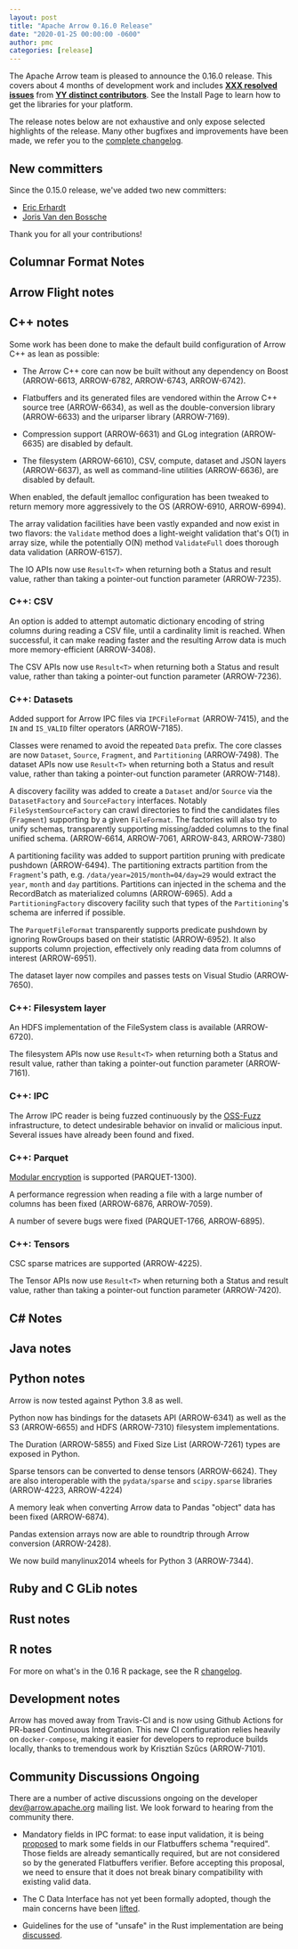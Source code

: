 ```yaml
---
layout: post
title: "Apache Arrow 0.16.0 Release"
date: "2020-01-25 00:00:00 -0600"
author: pmc
categories: [release]
---
```

<!--
{% comment %}
Licensed to the Apache Software Foundation (ASF) under one or more
contributor license agreements.  See the NOTICE file distributed with
this work for additional information regarding copyright ownership.
The ASF licenses this file to you under the Apache License, Version 2.0
(the "License"); you may not use this file except in compliance with
the License.  You may obtain a copy of the License at

http://www.apache.org/licenses/LICENSE-2.0

Unless required by applicable law or agreed to in writing, software
distributed under the License is distributed on an "AS IS" BASIS,
WITHOUT WARRANTIES OR CONDITIONS OF ANY KIND, either express or implied.
See the License for the specific language governing permissions and
limitations under the License.
{% endcomment %}
-->

The Apache Arrow team is pleased to announce the 0.16.0 release. This covers
about 4 months of development work and includes [**XXX resolved issues**][1]
from [**YY distinct contributors**][2].  See the Install Page to learn how to
get the libraries for your platform.

<!-- Another paragraph here -->

The release notes below are not exhaustive and only expose selected highlights
of the release.  Many other bugfixes and improvements have been made, we refer
you to the [complete changelog][3].

## New committers

Since the 0.15.0 release, we've added two new committers:

* [Eric Erhardt][4]
* [Joris Van den Bossche][5]

Thank you for all your contributions!

## Columnar Format Notes


## Arrow Flight notes

## C++ notes

Some work has been done to make the default build configuration of Arrow C++
as lean as possible:

* The Arrow C++ core can now be built without any dependency on Boost
(ARROW-6613, ARROW-6782, ARROW-6743, ARROW-6742).

* Flatbuffers and its generated files are vendored within the Arrow C++ source
tree (ARROW-6634), as well as the double-conversion library (ARROW-6633) and the
uriparser library (ARROW-7169).

* Compression support (ARROW-6631) and GLog integration (ARROW-6635) are disabled
by default.

* The filesystem (ARROW-6610), CSV, compute, dataset and JSON layers (ARROW-6637),
as well as command-line utilities (ARROW-6636), are disabled by default.

When enabled, the default jemalloc configuration has been tweaked to return
memory more aggressively to the OS (ARROW-6910, ARROW-6994).

The array validation facilities have been vastly expanded and now exist in
two flavors: the `Validate` method does a light-weight validation that's
O(1) in array size, while the potentially O(N) method `ValidateFull` does
thorough data validation (ARROW-6157).

The IO APIs now use `Result<T>` when returning both a Status
and result value, rather than taking a pointer-out function parameter
(ARROW-7235).

### C++: CSV

An option is added to attempt automatic dictionary encoding of string columns
during reading a CSV file, until a cardinality limit is reached. When
successful, it can make reading faster and the resulting Arrow data is
much more memory-efficient (ARROW-3408).

The CSV APIs now use `Result<T>` when returning both a Status
and result value, rather than taking a pointer-out function parameter
(ARROW-7236).

### C++: Datasets


Added support for Arrow IPC files via `IPCFileFormat` (ARROW-7415), and the
`IN` and `IS_VALID` filter operators (ARROW-7185).

Classes were renamed to avoid the repeated `Data` prefix. The core classes are
now `Dataset`, `Source`, `Fragment`, and `Partitioning` (ARROW-7498). The dataset
APIs now use `Result<T>` when returning both a Status and result value, rather
than taking a pointer-out function parameter (ARROW-7148).

A discovery facility was added to create a `Dataset` and/or `Source` via the
`DatasetFactory` and `SourceFactory` interfaces. Notably `FileSystemSourceFactory`
can crawl directories to find the candidates files (`Fragment`) supporting by a
given `FileFormat`. The factories will also try to unify schemas, transparently
supporting missing/added columns to the final unified schema. (ARROW-6614,
ARROW-7061, ARROW-843, ARROW-7380)

A partitioning facility was added to support partition pruning with predicate
pushdown (ARROW-6494). The partitioning extracts partition from the `Fragment`'s
path, e.g. `/data/year=2015/month=04/day=29` would extract the `year`, `month`
and `day` partitions. Partitions can injected in the schema and the RecordBatch
as materialized columns (ARROW-6965). Add a `PartitioningFactory` discovery
facility such that types of the `Partitioning`'s schema are inferred if possible.

The `ParquetFileFormat` transparently supports predicate pushdown by ignoring
RowGroups based on their statistic (ARROW-6952). It also supports column
projection, effectively only reading data from columns of interest (ARROW-6951).

The dataset layer now compiles and passes tests on Visual Studio (ARROW-7650).

### C++: Filesystem layer

An HDFS implementation of the FileSystem class is available (ARROW-6720).

The filesystem APIs now use `Result<T>` when returning both a Status
and result value, rather than taking a pointer-out function parameter
(ARROW-7161).

### C++: IPC

The Arrow IPC reader is being fuzzed continuously by the [OSS-Fuzz][6]
infrastructure, to detect undesirable behavior on invalid or malicious input.
Several issues have already been found and fixed.

### C++: Parquet

[Modular encryption][10] is supported (PARQUET-1300).

A performance regression when reading a file with a large number of columns
has been fixed (ARROW-6876, ARROW-7059).

A number of severe bugs were fixed (PARQUET-1766, ARROW-6895).

### C++: Tensors

CSC sparse matrices are supported (ARROW-4225).

The Tensor APIs now use `Result<T>` when returning both a Status
and result value, rather than taking a pointer-out function parameter
(ARROW-7420).

## C# Notes


## Java notes


## Python notes

Arrow is now tested against Python 3.8 as well.

Python now has bindings for the datasets API (ARROW-6341) as well as the S3
(ARROW-6655) and HDFS (ARROW-7310) filesystem implementations.

The Duration (ARROW-5855) and Fixed Size List (ARROW-7261) types are exposed
in Python.

Sparse tensors can be converted to dense tensors (ARROW-6624).  They are
also interoperable with the `pydata/sparse` and `scipy.sparse` libraries
(ARROW-4223, ARROW-4224)

A memory leak when converting Arrow data to Pandas "object" data has been
fixed (ARROW-6874).

Pandas extension arrays now are able to roundtrip through Arrow conversion
(ARROW-2428).

We now build manylinux2014 wheels for Python 3 (ARROW-7344).

## Ruby and C GLib notes


## Rust notes


## R notes

For more on what's in the 0.16 R package, see the R [changelog][14].

## Development notes

Arrow has moved away from Travis-CI and is now using Github Actions for
PR-based Continuous Integration.  This new CI configuration relies heavily
on `docker-compose`, making it easier for developers to reproduce builds
locally, thanks to tremendous work by Krisztián Szűcs (ARROW-7101).

## Community Discussions Ongoing

There are a number of active discussions ongoing on the developer
dev@arrow.apache.org mailing list. We look forward to hearing from the
community there.

* Mandatory fields in IPC format: to ease input validation, it is being
[proposed][20] to mark some fields in our Flatbuffers schema "required".
Those fields are already semantically required, but are not considered so by
the generated Flatbuffers verifier.  Before accepting this proposal, we need
to ensure that it does not break binary compatibility with existing valid data.

* The C Data Interface has not yet been formally adopted, though the main
concerns have been [lifted][21].

* Guidelines for the use of "unsafe" in the Rust implementation are being
[discussed][22].


[1]: https://issues.apache.org/jira/issues/?jql=project%20%3D%20ARROW%20AND%20status%20%3D%20Resolved%20AND%20fixVersion%20%3D%200.16.0
[2]: https://arrow.apache.org/release/0.16.0.html#contributors
[3]: https://arrow.apache.org/release/0.16.0.html
[4]: https://github.com/eerhardt
[5]: https://github.com/jorisvandenbossche
[6]: https://google.github.io/oss-fuzz/
[10]: https://github.com/apache/parquet-format/blob/master/Encryption.md
[14]: http://arrow.apache.org/docs/r/news/
[20]: https://mail-archives.apache.org/mod_mbox/arrow-dev/202001.mbox/%3C0dd13489-9221-459a-3560-1426738d3bb4%40python.org%3E
[21]: https://mail-archives.apache.org/mod_mbox/arrow-dev/202001.mbox/%3CCAKa9qDkrcyL2UH0q1igDRwHeLWoE%2B%2B8Cac_%3DxbX%2Badoy-a0pSw%40mail.gmail.com%3E
[22]: https://mail-archives.apache.org/mod_mbox/arrow-dev/202001.mbox/%3cMN2PR19MB347050FB22046485C0B2525EDD380@MN2PR19MB3470.namprd19.prod.outlook.com%3e
